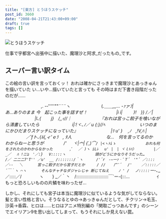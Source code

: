 ```yaml
---
title: "[東方] とうほうスケッチ"
post_id: 3660
date: "2008-04-21T21:43:00+09:00"
draft: true
tags: []
---
```



![とうほうスケッチ](https://danmaq.com/image/illustrations/th/th_sketch_s.jpg)

仕事で宇都宮へ出張中に描いた、魔理沙と阿求_だったもの_です。

## スーパー言い訳タイム

この絵の言い訳を言っておくッ！
おれは確かにさっきまで魔理沙とあっきゅんを描いていた
い…いや…描いていたと言っても その時はまだ下書き段階だったのだが……


　　　　　　　　 ,. -‐'''''""¨¨¨ヽ
　　　　 　 　 (.＿＿_,,,... -ｧァﾌ|　　　　　　　　　　あ…ありのまま 今　起こった事を話すぜ！
　 　 　 　 　 |i i|　 　 }!　}} /／|
　　　　 　 　 |l､{　 　j}　/,,ｨ//｜　　　　　　　『おれは宮っこ餃子を喰いながら清書していたら
　　　　　　　 i|:!ヾ､_ﾉ／ u {:}//ﾍ　　　　　　　　いつのまにかひだまりスケッチになっていた』
　　　　　　　 |ﾘ u' }　 ,ﾉ　_,!V,ﾊ |
　　 　 　 ／´fト､_{ﾙ{,ィ'ｅﾗ　, ﾀ人　　　　　　　　な…　何を言ってるのか　わからねーと思うが
　　　　 /' 　 ヾ|宀| {´,)⌒`/ |<ヽﾄiゝ　　　　　　　　おれも何をされたのかわからなかった
　　　　,ﾞ　 ／ )ヽ iLﾚ 　u' |　| ヾｌﾄﾊ〉
　　 　 |／_／　 ﾊ !ニ⊇　'／:} 　V:::::ヽ　　　　　　　　頭がどうにかなりそうだった…
　　　 /／ 二二二7'T'' ／u'　__ /:::::::/｀ヽ
　　　/'´r　-―一ｧ‐ﾞＴ´　'"´ ／::::／-‐ 　＼　　　　宮っこ餃子だから宮子だとか
　　 / // 　 广¨´ 　/'　　 ／:::::／´￣｀ヽ ⌒ヽ　　　　そんなチャチなダジャレじゃ 断じてねえ
　　ﾉ ' /　 ノ:::::`ー-､___／:::::／/ 　 　 　 ヽ　　}
_／｀丶　/::::::::::::::::::::::::::￣`ー-{:::...　　　 　　　ｲ　 もっと恐ろしいものの片鱗を味わったぜ…

しかし、それにしても宮子は本当に魔理沙に似ているような気がしてならない。髪と言い性格と言い。そうなるとゆの→あっきゅんだとして、チクリン→毛玉、沙英→香霖、ヒロは……ヒロはアニメ特別編の「関取ごっつあんです」のシーンでエイリアン9を思い出してしまって、もうそれにしか見えない罠。
